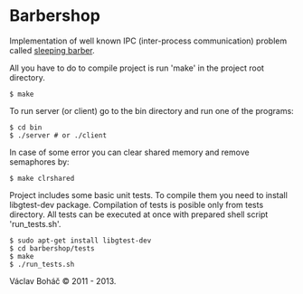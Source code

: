 Barbershop
==========

Implementation of well known IPC (inter-process communication) problem called [sleeping barber](http://en.wikipedia.org/wiki/Sleeping_barber_problem).

All you have to do to compile project is run 'make' in the project root directory.
   
    $ make

To run server (or client) go to the bin directory and run one of the programs:
   
    $ cd bin
    $ ./server # or ./client

In case of some error you can clear shared memory and remove semaphores by:
    
    $ make clrshared

Project includes some basic unit tests. To compile them you need to install libgtest-dev package. Compilation of tests is posible only from tests directory. All tests can be executed at once with prepared shell script 'run_tests.sh'.
    
    $ sudo apt-get install libgtest-dev
    $ cd barbershop/tests
    $ make
    $ ./run_tests.sh

Václav Boháč &copy; 2011 - 2013.
